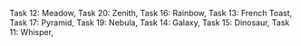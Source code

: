 Task 12: Meadow,
Task 20: Zenith,
Task 16: Rainbow,
Task 13: French Toast,
Task 17: Pyramid,
Task 19: Nebula,
Task 14: Galaxy,
Task 15: Dinosaur,
Task 11: Whisper,